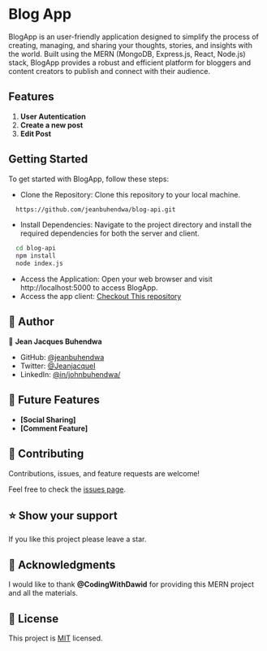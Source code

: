 # Blog App

BlogApp is an user-friendly application designed to simplify the process of creating, managing, and sharing your thoughts, stories, and insights with the world. Built using the MERN (MongoDB, Express.js, React, Node.js) stack, BlogApp provides a robust and efficient platform for bloggers and content creators to publish and connect with their audience.

## Features

<ol>
<li>
    <b>User Autentication</b>
</li>
<li>
<b>Create a new post</b>
</li>
<li>
<b>Edit Post</b>
</li>
</ol>

## Getting Started

To get started with BlogApp, follow these steps:

- Clone the Repository: Clone this repository to your local machine.

```sh
  https://github.com/jeanbuhendwa/blog-api.git
```

- Install Dependencies: Navigate to the project directory and install the required dependencies for both the server and client.

```sh
  cd blog-api
  npm install
  node index.js
```

- Access the Application: Open your web browser and visit http://localhost:5000 to access BlogApp.
- Access the app client: [Checkout This repository](https://github.com/jeanbuhendwa/blog-app)

## 👥 Author

👤 **Jean Jacques Buhendwa**

- GitHub: [@jeanbuhendwa](https://github.com/jeanbuhendwa)
- Twitter: [@JeanjacqueI](https://twitter.com/JeanjacqueI)
- LinkedIn: [@in/johnbuhendwa/](https://www.linkedin.com/in/johnbuhendwa/)

## 🔭 Future Features <a name="future-features"></a>

- **[Social Sharing]**
- **[Comment Feature]**

## 🤝 Contributing <a name="contributing"></a>

Contributions, issues, and feature requests are welcome!

Feel free to check the [issues page](../../issues/).

## ⭐️ Show your support <a name="support"></a>

If you like this project please leave a star.

## 🙏 Acknowledgments <a name="acknowledgements"></a>

I would like to thank <b>@CodingWithDawid</b> for providing this MERN project and all the materials.

## 📝 License <a name="license"></a>

This project is [MIT](./LICENSE) licensed.

